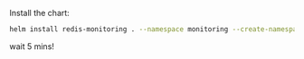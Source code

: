 


Install the chart: 

```bash
helm install redis-monitoring . --namespace monitoring --create-namespace --wait 
```

wait 5 mins! 

